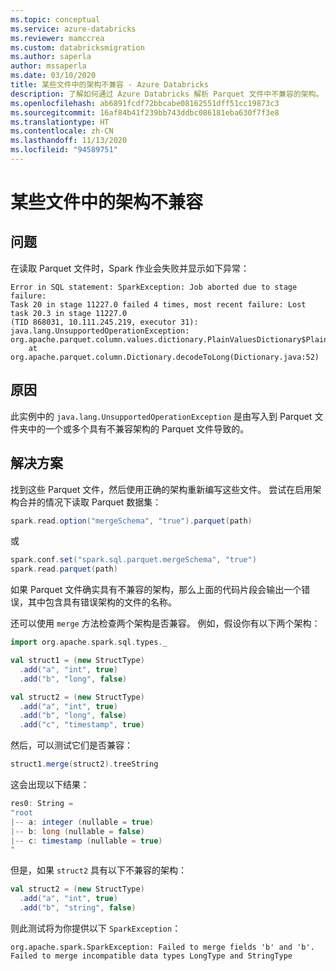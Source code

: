 ```yaml
---
ms.topic: conceptual
ms.service: azure-databricks
ms.reviewer: mamccrea
ms.custom: databricksmigration
ms.author: saperla
author: mssaperla
ms.date: 03/10/2020
title: 某些文件中的架构不兼容 - Azure Databricks
description: 了解如何通过 Azure Databricks 解析 Parquet 文件中不兼容的架构。
ms.openlocfilehash: ab6891fcdf72bbcabe08162551dff51cc19873c3
ms.sourcegitcommit: 16af84b41f239bb743ddbc086181eba630f7f3e8
ms.translationtype: HT
ms.contentlocale: zh-CN
ms.lasthandoff: 11/13/2020
ms.locfileid: "94589751"
---
```

# <a name="incompatible-schema-in-some-files"></a>某些文件中的架构不兼容

## <a name="problem"></a>问题

在读取 Parquet 文件时，Spark 作业会失败并显示如下异常：

```console
Error in SQL statement: SparkException: Job aborted due to stage failure:
Task 20 in stage 11227.0 failed 4 times, most recent failure: Lost task 20.3 in stage 11227.0
(TID 868031, 10.111.245.219, executor 31):
java.lang.UnsupportedOperationException: org.apache.parquet.column.values.dictionary.PlainValuesDictionary$PlainDoubleDictionary
    at org.apache.parquet.column.Dictionary.decodeToLong(Dictionary.java:52)
```

## <a name="cause"></a>原因

此实例中的 `java.lang.UnsupportedOperationException` 是由写入到 Parquet 文件夹中的一个或多个具有不兼容架构的 Parquet 文件导致的。

## <a name="solution"></a>解决方案

找到这些 Parquet 文件，然后使用正确的架构重新编写这些文件。 尝试在启用架构合并的情况下读取 Parquet 数据集：

```scala
spark.read.option("mergeSchema", "true").parquet(path)
```

或

```scala
spark.conf.set("spark.sql.parquet.mergeSchema", "true")
spark.read.parquet(path)
```

如果 Parquet 文件确实具有不兼容的架构，那么上面的代码片段会输出一个错误，其中包含具有错误架构的文件的名称。

还可以使用 `merge` 方法检查两个架构是否兼容。 例如，假设你有以下两个架构：

```scala
import org.apache.spark.sql.types._

val struct1 = (new StructType)
  .add("a", "int", true)
  .add("b", "long", false)

val struct2 = (new StructType)
  .add("a", "int", true)
  .add("b", "long", false)
  .add("c", "timestamp", true)
```

然后，可以测试它们是否兼容：

```scala
struct1.merge(struct2).treeString
```

这会出现以下结果：

```scala
res0: String =
"root
|-- a: integer (nullable = true)
|-- b: long (nullable = false)
|-- c: timestamp (nullable = true)
"
```

但是，如果 `struct2` 具有以下不兼容的架构：

```scala
val struct2 = (new StructType)
  .add("a", "int", true)
  .add("b", "string", false)
```

则此测试将为你提供以下 `SparkException`：

```console
org.apache.spark.SparkException: Failed to merge fields 'b' and 'b'. Failed to merge incompatible data types LongType and StringType
```